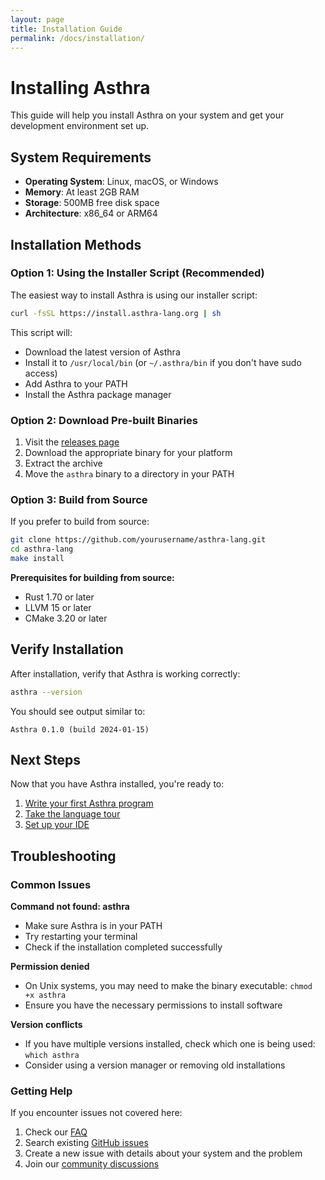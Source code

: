 ```yaml
---
layout: page
title: Installation Guide
permalink: /docs/installation/
---
```


# Installing Asthra

This guide will help you install Asthra on your system and get your development environment set up.

## System Requirements

- **Operating System**: Linux, macOS, or Windows
- **Memory**: At least 2GB RAM
- **Storage**: 500MB free disk space
- **Architecture**: x86_64 or ARM64

## Installation Methods

### Option 1: Using the Installer Script (Recommended)

The easiest way to install Asthra is using our installer script:

```bash
curl -fsSL https://install.asthra-lang.org | sh
```

This script will:
- Download the latest version of Asthra
- Install it to `/usr/local/bin` (or `~/.asthra/bin` if you don't have sudo access)
- Add Asthra to your PATH
- Install the Asthra package manager

### Option 2: Download Pre-built Binaries

1. Visit the [releases page](https://github.com/yourusername/asthra-lang/releases)
2. Download the appropriate binary for your platform
3. Extract the archive
4. Move the `asthra` binary to a directory in your PATH

### Option 3: Build from Source

If you prefer to build from source:

```bash
git clone https://github.com/yourusername/asthra-lang.git
cd asthra-lang
make install
```

**Prerequisites for building from source:**
- Rust 1.70 or later
- LLVM 15 or later
- CMake 3.20 or later

## Verify Installation

After installation, verify that Asthra is working correctly:

```bash
asthra --version
```

You should see output similar to:
```
Asthra 0.1.0 (build 2024-01-15)
```

## Next Steps

Now that you have Asthra installed, you're ready to:

1. [Write your first Asthra program](../first-program/)
2. [Take the language tour](../language-tour/)
3. [Set up your IDE](../ide-support/)

## Troubleshooting

### Common Issues

**Command not found: asthra**
- Make sure Asthra is in your PATH
- Try restarting your terminal
- Check if the installation completed successfully

**Permission denied**
- On Unix systems, you may need to make the binary executable: `chmod +x asthra`
- Ensure you have the necessary permissions to install software

**Version conflicts**
- If you have multiple versions installed, check which one is being used: `which asthra`
- Consider using a version manager or removing old installations

### Getting Help

If you encounter issues not covered here:

1. Check our [FAQ](../faq/)
2. Search existing [GitHub issues](https://github.com/yourusername/asthra-lang/issues)
3. Create a new issue with details about your system and the problem
4. Join our [community discussions](https://github.com/yourusername/asthra-lang/discussions) 